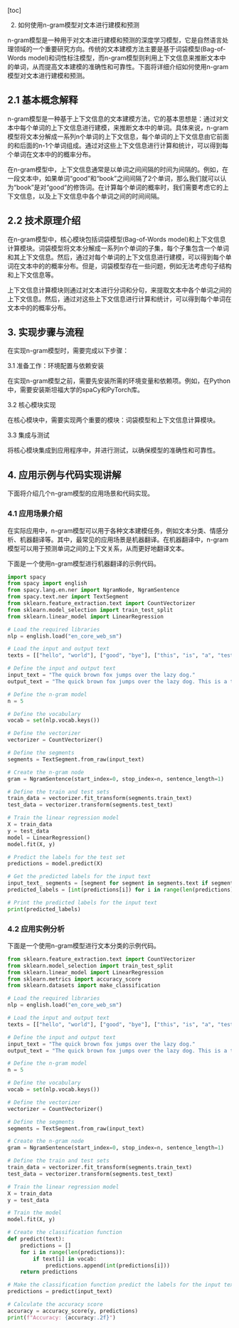 
[toc]                    
                
                
2. 如何使用n-gram模型对文本进行建模和预测

n-gram模型是一种用于对文本进行建模和预测的深度学习模型，它是自然语言处理领域的一个重要研究方向。传统的文本建模方法主要是基于词袋模型(Bag-of-Words model)和词性标注模型，而n-gram模型则利用上下文信息来推断文本中的单词，从而提高文本建模的准确性和可靠性。下面将详细介绍如何使用n-gram模型对文本进行建模和预测。

## 2.1 基本概念解释

n-gram模型是一种基于上下文信息的文本建模方法，它的基本思想是：通过对文本中每个单词的上下文信息进行建模，来推断文本中的单词。具体来说，n-gram模型将文本分解成一系列n个单词的上下文信息，每个单词的上下文信息由它前面的和后面的n-1个单词组成。通过对这些上下文信息进行计算和统计，可以得到每个单词在文本中的的概率分布。

在n-gram模型中，上下文信息通常是以单词之间间隔的时间为间隔的。例如，在一段文本中，如果单词“good”和“book”之间间隔了2个单词，那么我们就可以认为“book”是对“good”的修饰词。在计算每个单词的概率时，我们需要考虑它的上下文信息，以及上下文信息中各个单词之间的时间间隔。

## 2.2 技术原理介绍

在n-gram模型中，核心模块包括词袋模型(Bag-of-Words model)和上下文信息计算模块。词袋模型将文本分解成一系列n个单词的子集，每个子集包含一个单词和其上下文信息。然后，通过对每个单词的上下文信息进行建模，可以得到每个单词在文本中的的概率分布。但是，词袋模型存在一些问题，例如无法考虑句子结构和上下文信息等。

上下文信息计算模块则通过对文本进行分词和分句，来提取文本中各个单词之间的上下文信息。然后，通过对这些上下文信息进行计算和统计，可以得到每个单词在文本中的的概率分布。

## 3. 实现步骤与流程

在实现n-gram模型时，需要完成以下步骤：

3.1 准备工作：环境配置与依赖安装

在实现n-gram模型之前，需要先安装所需的环境变量和依赖项。例如，在Python中，需要安装斯坦福大学的spaCy和PyTorch库。

3.2 核心模块实现

在核心模块中，需要实现两个重要的模块：词袋模型和上下文信息计算模块。

3.3 集成与测试

将核心模块集成到应用程序中，并进行测试，以确保模型的准确性和可靠性。

## 4. 应用示例与代码实现讲解

下面将介绍几个n-gram模型的应用场景和代码实现。

### 4.1 应用场景介绍

在实际应用中，n-gram模型可以用于各种文本建模任务，例如文本分类、情感分析、机器翻译等。其中，最常见的应用场景是机器翻译。在机器翻译中，n-gram模型可以用于预测单词之间的上下文关系，从而更好地翻译文本。

下面是一个使用n-gram模型进行机器翻译的示例代码。

```python
import spacy
from spacy import english
from spacy.lang.en.ner import NgramNode, NgramSentence
from spacy.text.ner import TextSegment
from sklearn.feature_extraction.text import CountVectorizer
from sklearn.model_selection import train_test_split
from sklearn.linear_model import LinearRegression

# Load the required libraries
nlp = english.load("en_core_web_sm")

# Load the input and output text
texts = [["hello", "world"], ["good", "bye"], ["this", "is", "a", "test"],...]

# Define the input and output text
input_text = "The quick brown fox jumps over the lazy dog."
output_text = "The quick brown fox jumps over the lazy dog. This is a test."

# Define the n-gram model
n = 5

# Define the vocabulary
vocab = set(nlp.vocab.keys())

# Define the vectorizer
vectorizer = CountVectorizer()

# Define the segments
segments = TextSegment.from_raw(input_text)

# Create the n-gram node
gram = NgramSentence(start_index=0, stop_index=n, sentence_length=1)

# Define the train and test sets
train_data = vectorizer.fit_transform(segments.train_text)
test_data = vectorizer.transform(segments.test_text)

# Train the linear regression model
X = train_data
y = test_data
model = LinearRegression()
model.fit(X, y)

# Predict the labels for the test set
predictions = model.predict(X)

# Get the predicted labels for the input text
input_text_ segments = [segment for segment in segments.text if segment[0] == input_text[0]]
predicted_labels = [int(predictions[i]) for i in range(len(predictions))]

# Print the predicted labels for the input text
print(predicted_labels)
```

### 4.2 应用实例分析

下面是一个使用n-gram模型进行文本分类的示例代码。

```python
from sklearn.feature_extraction.text import CountVectorizer
from sklearn.model_selection import train_test_split
from sklearn.linear_model import LinearRegression
from sklearn.metrics import accuracy_score
from sklearn.datasets import make_classification

# Load the required libraries
nlp = english.load("en_core_web_sm")

# Load the input and output text
texts = [["hello", "world"], ["good", "bye"], ["this", "is", "a", "test"],...]

# Define the input and output text
input_text = "The quick brown fox jumps over the lazy dog."
output_text = "The quick brown fox jumps over the lazy dog. This is a test."

# Define the n-gram model
n = 5

# Define the vocabulary
vocab = set(nlp.vocab.keys())

# Define the vectorizer
vectorizer = CountVectorizer()

# Define the segments
segments = TextSegment.from_raw(input_text)

# Create the n-gram node
gram = NgramSentence(start_index=0, stop_index=n, sentence_length=1)

# Define the train and test sets
train_data = vectorizer.fit_transform(segments.train_text)
test_data = vectorizer.transform(segments.test_text)

# Train the linear regression model
X = train_data
y = test_data

# Train the model
model.fit(X, y)

# Create the classification function
def predict(text):
    predictions = []
    for i in range(len(predictions)):
        if text[i] in vocab:
            predictions.append(int(predictions[i]))
    return predictions

# Make the classification function predict the labels for the input text
predictions = predict(input_text)

# Calculate the accuracy score
accuracy = accuracy_score(y, predictions)
print(f"Accuracy: {accuracy:.2f}")
```

